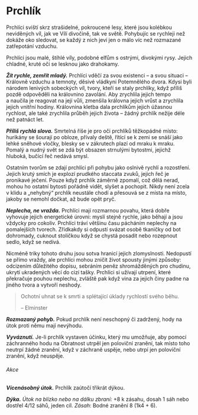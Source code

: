 # Prchlík

Prchlíci sviští skrz strašidelné, pokroucené lesy, které jsou kolébkou neviděných víl, jak ve Vílí divočině, tak ve světě. Pohybujíc se rychleji než dokáže oko sledovat, se každý z nich jeví jen o málo víc než rozmazané zatřepotání vzduchu.

Prchlíci jsou malé, štíhlé víly, podobné elfům s ostrými, divokými rysy. Jejich chladné, kruté oči se lesknou jako drahokamy.

***Žít rychle, zemřít mladý.*** Prchlíci vděčí za svou existenci – a svou situaci – Královně vzduchu a temnoty, děsivé vládkyni Potemnělého dvora. Kdysi byli národem lenivých sobeckých víl, tvory, kteří se staly prchlíky, když příliš pozdě odpověděli na královnino zavolání. Aby zrychlila jejich tempo a naučila je reagovat na její vůli, zmenšila královna jejich vrůst a zrychlila jejich vnitřní hodiny. Královnina kletba dala prchlíkům jejich úžasnou rychlost, ale také zrychlila průběh jejich života – žádný prchlík nežije déle než patnáct let.

***Příliš rychlá slova.*** Smrtelná říše je pro oči prchlíků těžkopádné místo: hurikány se šourají po obloze, přívaly deště, řítící se k zemi se snáší jako lehké sněhové vločky, blesky se v zákrutech plazí od mraku k mraku. Pomalý a nudný svět se zdá být obsazen strnulými bytostmi, jejichž hluboká, bučící řeč nedává smysl.

Ostatním tvorům se zdají prchlíci při pohybu jako oslnivě rychlí a rozostření. Jejich krutý smích je explozí prudkého staccata zvuků, jejich řeč je pronikavé ječení. Pouze když prchlík záměrně zpomalí, což dělá nerad, mohou ho ostatní bytosti pořádně vidět, slyšet a pochopit. Nikdy není zcela v klidu a „nehybný“ prchlík neustále chodí a přesouvá se z místa na místo, jakoby se nemohl dočkat, až bude opět pryč.

***Neplecha, ne vražda.*** Prchlíci mají rozmarnou povahu, která dobře vyhovuje jejich energetické úrovni: myslí stejně rychle, jako běhají a jsou vždycky pro cokoliv. Prchlíci tráví většinu času pácháním neplechy na pomalejších tvorech. Zřídkakdy si odpustí svázat osobě tkaničky od bot dohromady, cuknout stoličkou když se chystá posadit nebo rozepnout sedlo, když se nedívá.

Nicméně triky tohoto druhu jsou sotva hranicí jejich zlomyslnosti. Nedopustí se přímo vraždy, ale prchlíci mohou zničit život spousty jinými způsoby: odcizením důležitého dopisu, sebráním peněz shromážděných pro chudinu, ukrytí ukradených věcí do cizí tašky. Prchlíci si užívají utrpení, které překračuje pouhou neplechu, zvláště pak když vina za jejich činy padne na jiného tvora a vytvoří neshody.

> Ochotní uhnat se k smrti a splétající
> úklady rychlostí svého běhu.
> 
> – Elminster

<Monster 
    title="Prchlík"
    subtitle="Drobný víl, chaotické zlo"
    armor-class="16"
    hit-points="10 (3k4 + 3)"
    speed="24 sáhů"
    str="4 (–3)"
    dex="23 (+6)"
    con="13 (+1)"
    int="10 (+0)"
    wis="12 (+1)"
    cha="7 (–2)"
    saving-thros=""
    skills="Akrobacie +8, Čachry +8, Nenápadnost +8, Vnímání +5"
    damage-vulnerabilities=""
    damage-resistance=""
    damage-immunities=""
    condition-immunities=""
    senses="vidění ve tmě 12 sáhů, pasivní Vnímání 15"
    languages="obecná řeč, sylvánština"
    challenge="1 (200 ZK)"
    >

***Rozmazaný pohyb.*** Pokud prchlík není neschopný či zadržený, hody na útok proti němu mají nevýhodu.

***Vyváznutí.*** Je-li prchlík vystaven účinku, který mu umožňuje, aby pomocí záchranného hodu na Obratnost utrpěl jen poloviční zranění, tak místo toho neutrpí žádné zranění, když v záchraně uspěje, nebo utrpí jen poloviční zranění, když neuspěje.
    
###### Akce

***Vícenásobný útok.*** Prchlík zaútočí třikrát dýkou.

***Dýka.*** *Útok na blízko nebo na dálku zbraní:* +8 k zásahu, dosah 1 sáh nebo dostřel 4/12 sáhů, jeden cíl. *Zásah*: Bodné zranění 8 (1k4 + 6).
    
</Monster>


